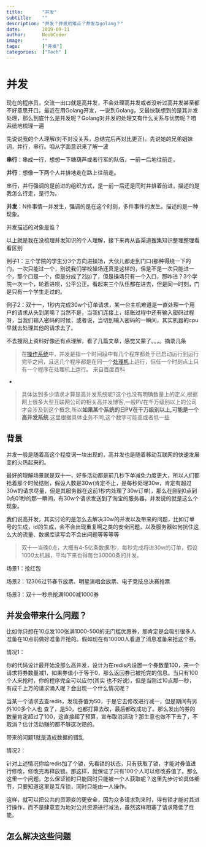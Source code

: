 ```yaml
---
title:       "并发"
subtitle:    ""
description: "并发？并发的难点？并发与golang？"
date:        2019-09-11
author:      NoobCoder
image:       ""
tags:        ["并发"]
categories:  ["Tech" ]
---
```


# 并发

现在的程序员，交流一出口就是高并发，不会处理高并发或者没听过高并发甚至都不好意思开口。最近在用Golang开发，一说到Golang，又最快联想到的是其并发处理，那么到底什么是并发呢？Golang对并发的处理又有什么关系与优势呢？咱系统地梳理一遍

先说说我的个人理解(对不对没关系，总结完后再对比更正)。先说她的兄弟姐妹词，并行，串行。咱从字面意识来了解一波

**串行**：串成一行，想想一下糖葫芦或者行军的队伍，一前一后地往前走，

**并行**：想像一下两个人并排地走在路上往前走。

串行，并行强调的是前进的组织方式，是一前一后还是同时并排着前进，描述的是我怎么行走，是行为。

**并发**：N件事情一并发生，强调的是在这个时刻，多件事件的发生。描述的是一种现象。

并发描述的对象是谁？

以上就是我在没梳理并发知识的个人理解，接下来再从各渠道搜集知识整理整理看看区别

例子1：三个学院的学生分3个方向进操场，大伙儿都走到门口(那种得绕一下的门，一次只能过一个，别说我们学校操场还真是这样的，但是不是一次只能进一个，那个口是一个，但是分成了2边)了，但是操场只有一个入口，那咋进？3个学院一次一个，轮着进呗，公平公正。看起来三个队伍都在进去，但是同一时刻，门是只有一个学生走过的。

例子2：双十一，1秒内完成30w个订单请求，某一台主机难道是一直处理一个用户的请求从头到尾嘛？当然不是，当我们连接上，结账过程中还有输入密码过程呀，当我们输入密码的时候，或者说，当切到输入密码的一瞬间，其实机器的cpu早就去处理其他的请求去了。

不去搜网上资料好像还有点理解，看了几篇文章，感觉又蒙了。。。。摘录几条

> 在[操作系统](https://baike.baidu.com/item/操作系统)中，并发是指一个时间段中有几个程序都处于已启动运行到运行完毕之间，且这几个程序都是在同一个[处理机](https://baike.baidu.com/item/处理机)上运行，但任一个时刻点上只有一个程序在处理机上运行。   来自百度百科

-

> 具体达到多少请求才算是高并发系统呢?这个也没有明确数量上的定义,根据网上很多大型互联网公司的相关高并发博客,一般PV在千万级别以上的公司才会涉及到这个概念,所以**如果某个系统的日PV在千万级别以上,可能是一个高并发系统**.这里根据具体业务不同,这个数字可能高或者低一些

## 背景

并发一般是随着高这个程度词一块出现的，高并发也是随着移动互联网的快速发展变的火热起来的。

最好的理解场景就是双十一，好多活动都是前几秒下单减免力度更大，所以人们都抢着那个时候结账，假设人数是30w(肯定不止，是每秒处理30w，肯定有超过30w的请求尽量，但是其服务器在这前1秒内处理了30w订单)，那么在刚到0点到0点01秒的那一瞬间，有30w个请求发送到了淘宝的服务器，并发说的就是这么个现象。

我们说高并发，其实讨论的是怎么去解决30w的并发以及带来的问题，比如订单号的生成，id的生成，会不会出现重复啊之类的安全问题，以及服务器如何抗住这么大的流量、数据库读写会不会出问题等等等等

>  双十一当晚0点，大概有4-5亿条数据/秒，每秒完成将进30w的订单，假设1000太机器，平均下来也得每台30000条的并发。

场景1：抢红包

场景2：12306过节春节放票、明星演唱会放票、电子竞技总决赛抢票

场景3：双十一秒杀抢满1000减1000券

## 并发会带来什么问题？

比如你只想在10点发100张满1000-500的无门槛优惠券，那肯定是会吸引很多人准备在10点前做好准备开抢的。假如现在有10000人看道了消息准备来抢这个券。

情况1：

你的代码设计最开始没那么高并发，设计为在redis内设置一个券数量100，来一个请求将券数量减1，如果券值小于等于0，那么返回券已被抢完的信息。当只有100个人来抢时，你的程序完全可以应付(其实 也不好说)，但是当刚过10点那一秒，有成千上万的请求涌入呢？会出现一个什么情况呢？

当某一个请求去查redis，发现券值为50，于是它去修改进行减一，但是期间有另外100多个人也 查了，是50，也都打算去改，最后都改成功了。那么发出的券的数量肯定超过了100，这直接超了预算，宣布取消活动？那生意也做不下去了，不取消？估计活动赚的都不够这次赔的。

带来的问题1就是造成数据的错乱

情况2：

针对上述情况你给redis加了个锁，先看锁的状态，只有获取了锁，才能对券值进行修改，修改完再释放锁。那这样，就保证了只有100个人可以修改券值了。那么这里一个问题，怎么保证锁时只能同时只能被一个人获取呢？这里先步讨论具体细节，只要知道这里是互斥锁，同时只能由一人操作。

这样，就可以把公共的资源变的更安全，因为众多请求到来时，得有锁才能对其进行操作，而不是肆意妄为地对公共资源进行减法，虽然这样阻塞了请求降低了性能。

## 怎么解决这些问题



